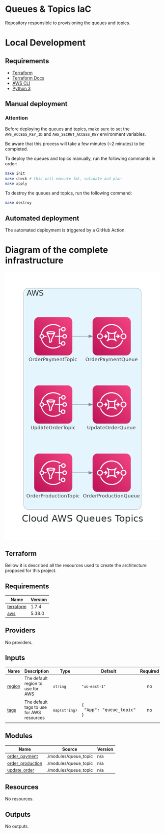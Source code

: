 # Queues & Topics IaC

Repository responsible to provisioning the queues and topics.

# Local Development

## Requirements

- [Terraform](https://www.terraform.io/downloads.html)
- [Terraform Docs](https://github.com/terraform-docs/terraform-docs)
- [AWS CLI](https://aws.amazon.com/cli/)
- [Python 3](https://www.python.org/downloads/)

## Manual deployment

### Attention

Before deploying the queues and topics, make sure to set the `AWS_ACCESS_KEY_ID` and `AWS_SECRET_ACCESS_KEY` environment variables.

Be aware that this process will take a few minutes (~2 minutes) to be completed.

To deploy the queues and topics manually, run the following commands in order:

```bash
make init
make check # this will execute fmt, validate and plan
make apply
```

To destroy the queues and topics, run the following command:

```bash
make destroy
```

## Automated deployment

The automated deployment is triggered by a GitHub Action.

# Diagram of the complete infrastructure

![diagram](./docs/cloud_aws_queues_topics.png)

## Terraform

Bellow it is described all the resources used to create the architecture proposed for this project.

<!-- BEGIN_TF_DOCS -->

## Requirements

| Name | Version |
|------|---------|
| <a name="requirement_terraform"></a> [terraform](#requirement\_terraform) | 1.7.4 |
| <a name="requirement_aws"></a> [aws](#requirement\_aws) | 5.38.0 |
## Providers

No providers.
## Inputs

| Name | Description | Type | Default | Required |
|------|-------------|------|---------|:--------:|
| <a name="input_region"></a> [region](#input\_region) | The default region to use for AWS | `string` | `"us-east-1"` | no |
| <a name="input_tags"></a> [tags](#input\_tags) | The default tags to use for AWS resources | `map(string)` | <pre>{<br>  "App": "queue_topic"<br>}</pre> | no |
## Modules

| Name | Source | Version |
|------|--------|---------|
| <a name="module_order_payment"></a> [order\_payment](#module\_order\_payment) | ./modules/queue_topic | n/a |
| <a name="module_order_production"></a> [order\_production](#module\_order\_production) | ./modules/queue_topic | n/a |
| <a name="module_update_order"></a> [update\_order](#module\_update\_order) | ./modules/queue_topic | n/a |
## Resources

No resources.
## Outputs

No outputs.
<!-- END_TF_DOCS -->